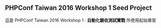 ## PHPConf Taiwan 2016 Workshop 1 Seed Project

這是 PHPConf Taiwan 2016 Workshop 1 : **自動化驗收測試實戰** 所使用起始專案 